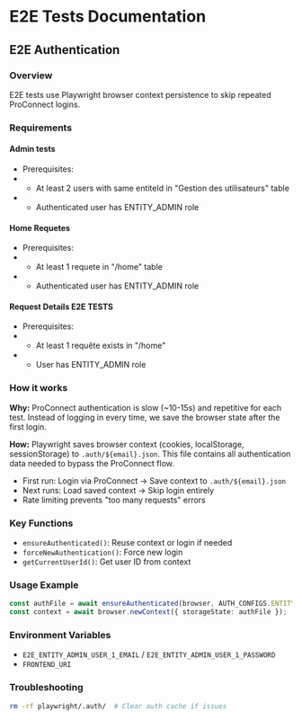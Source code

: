 # E2E Tests Documentation

## E2E Authentication

### Overview
E2E tests use Playwright browser context persistence to skip repeated ProConnect logins.

### Requirements

#### Admin tests
 * Prerequisites:
 * - At least 2 users with same entiteId in "Gestion des utilisateurs" table
 * - Authenticated user has ENTITY_ADMIN role

#### Home Requetes
 * Prerequisites:
 * - At least 1 requete in "/home" table
 * - Authenticated user has ENTITY_ADMIN role

#### Request Details E2E TESTS
 * Prerequisites:
 * - At least 1 requête exists in "/home"
 * - User has ENTITY_ADMIN role

### How it works

**Why:** ProConnect authentication is slow (~10-15s) and repetitive for each test. Instead of logging in every time, we save the browser state after the first login.

**How:** Playwright saves browser context (cookies, localStorage, sessionStorage) to `.auth/${email}.json`. This file contains all authentication data needed to bypass the ProConnect flow.

- First run: Login via ProConnect → Save context to `.auth/${email}.json`
- Next runs: Load saved context → Skip login entirely
- Rate limiting prevents "too many requests" errors

### Key Functions
- `ensureAuthenticated()`: Reuse context or login if needed
- `forceNewAuthentication()`: Force new login
- `getCurrentUserId()`: Get user ID from context

### Usage Example
```typescript
const authFile = await ensureAuthenticated(browser, AUTH_CONFIGS.ENTITY_ADMIN_USER_1);
const context = await browser.newContext({ storageState: authFile });
```

### Environment Variables  
- `E2E_ENTITY_ADMIN_USER_1_EMAIL` / `E2E_ENTITY_ADMIN_USER_1_PASSWORD`
- `FRONTEND_URI`

### Troubleshooting
```bash
rm -rf playwright/.auth/  # Clear auth cache if issues
``` 